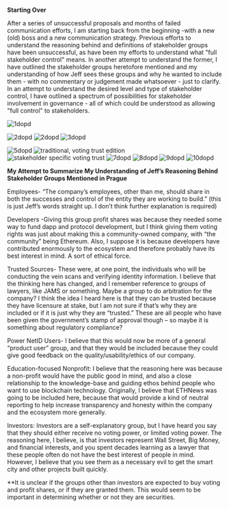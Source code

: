**Starting Over**

After a series of unsuccessful proposals and months of failed communication
efforts, I am starting back from the beginning -with a new (old) boss and a new
communication strategy. Previous efforts to understand the reasoning behind and
definitions of stakeholder groups have been unsuccessful, as have been my
efforts to understand what "full stakeholder control" means. In another attempt
to understand the former, I have outlined the stakeholder groups heretofore
mentioned and my understanding of how Jeff sees these groups and why he wanted
to include them - with no commentary or judgement made whatsoever - just to
clarify. In an attempt to understand the desired level and type of stakeholder
control, I have outlined a spectrum of possibilities for stakeholder involvement
in governance - all of which could be understood as allowing "full control" to
stakeholders.

![1dopd](https://user-images.githubusercontent.com/41302870/60037141-ab38cb00-9665-11e9-9249-6069bff0ed5d.PNG)

![2dopd](https://user-images.githubusercontent.com/41302870/60037138-ab38cb00-9665-11e9-82b6-5f47de3a2f68.PNG)
![2dopd](https://user-images.githubusercontent.com/41302870/60042851-8186a080-9673-11e9-9164-348b2e15231e.PNG)
![3dopd](https://user-images.githubusercontent.com/41302870/60042852-8186a080-9673-11e9-80a9-af5249c7a51c.PNG)

![5dopd](https://user-images.githubusercontent.com/41302870/60037136-ab38cb00-9665-11e9-9ab5-65cc73be7271.PNG)
![traditional, voting trust edition](https://user-images.githubusercontent.com/41302870/60531231-5a515400-9caf-11e9-88c5-edece6cfc439.PNG)
![stakeholder specific voting trust](https://user-images.githubusercontent.com/41302870/60531235-5cb3ae00-9caf-11e9-99f2-d3dae417bd1f.PNG)
![7dopd](https://user-images.githubusercontent.com/41302870/60037148-abd16180-9665-11e9-8e15-bd3258d9cae2.PNG)
![8dopd](https://user-images.githubusercontent.com/41302870/60037146-abd16180-9665-11e9-985b-3a22f4d1c02f.PNG)
![9dopd](https://user-images.githubusercontent.com/41302870/60037145-abd16180-9665-11e9-8469-9493635844f7.PNG)
![10dopd](https://user-images.githubusercontent.com/41302870/60037144-abd16180-9665-11e9-97d5-e33e78db7749.PNG)


<b> My Attempt to Summarize My Understanding of Jeff’s Reasoning Behind Stakeholder Groups Mentioned in Prague </b>

Employees-  “The company’s employees, other than me, should share in both the successes and control of the entity they are working to build.” (this is just Jeff’s words straight up. I don’t think further explanation is required)

Developers -Giving this group profit shares was because they needed some way to fund dapp and protocol development, but I think giving them voting rights was just about making this a community-owned company, with “the community” being Ethereum. Also, I suppose it is because developers have contributed enormously to the ecosystem and therefore probably have its best interest in mind. A sort of ethical force.

Trusted Sources- These were, at one point, the individuals who will be conducting the vein scans and verifying identity information. I believe that the thinking here has changed, and I remember reference to groups of lawyers, like JAMS or something. Maybe a group to do arbitration for the company? I think the idea I heard here is that they can be trusted because they have licensure at stake, but I am not sure if that’s why they are included or if it is just why they are “trusted.” These are all people who have been given the government’s stamp of approval though – so maybe it is something about regulatory compliance?

Power NetID Users- I believe that this would now be more of a general “product user” group, and that they would be included because they could give good feedback on the quality/usability/ethics of our company. 

Education-focused Nonprofit: I believe that the reasoning here was because a non-profit would have the public good in mind, and also a close relationship to the knowledge-base and guiding ethos behind people who want to use blockchain technology. Originally, I believe that ETHNews was going to be included here, because that would provide a kind of neutral reporting to help increase transparency and honesty within the company and the ecosystem more generally.

Investors: Investors are a self-explanatory group, but I have heard you say that they should either receive no voting power, or limited voting power. The reasoning here, I believe, is that investors represent Wall Street, Big Money, and financial interests, and you spent decades learning as a lawyer that these people often do not have the best interest of people in mind. 
 However, I believe that you see them as a necessary evil to get the smart city and other projects built quickly.

**It is unclear if the groups other than investors are expected to buy voting and profit shares, or if they are granted them. This would seem to be important in determining whether or not they are securities.
